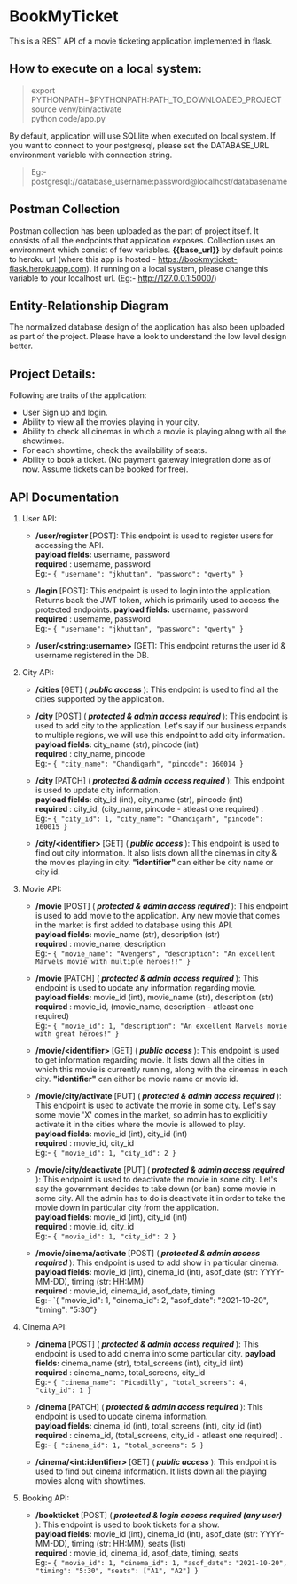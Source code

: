 # BookMyTicket
This is a REST API of a movie ticketing application implemented in flask.

## How to execute on a local system:
> export PYTHONPATH=$PYTHONPATH:PATH_TO_DOWNLOADED_PROJECT  
> source venv/bin/activate  
> python code/app.py 

By default, application will use SQLlite when executed on local system. If you want to connect to your postgresql, please set the DATABASE_URL environment variable with connection string.
> Eg:- postgresql://database_username:password@localhost/databasename

## Postman Collection
Postman collection has been uploaded as the part of project itself. It consists of all the endpoints that application exposes. Collection uses an environment which consist of few variables. <b> {{base_url}} </b> by default points to heroku url (where this app is hosted - https://bookmyticket-flask.herokuapp.com). If running on a local system, please change this variable to your localhost url. (Eg:- http://127.0.0.1:5000/)

## Entity-Relationship Diagram
The normalized database design of the application has also been uploaded as part of the project. Please have a look to understand the low level design better.

## Project Details:
Following are traits of the application:
- User Sign up and login.
- Ability to view all the movies playing in your city.
- Ability to check all cinemas in which a movie is playing along with all the showtimes.
- For each showtime, check the availability of seats.
- Ability to book a ticket. (No payment gateway integration done as of now. Assume tickets can be booked for free).

## API Documentation
1. User API:
    - <b> /user/register </b> [POST]: This endpoint is used to register users for accessing the API.  
      <b> payload fields: </b> username, password  
      <b> required </b>: username, password     
      Eg:- `{ "username": "jkhuttan", "password": "qwerty" }`  

    - <b> /login </b> [POST]: This endpoint is used to login into the application. Returns back the JWT token, which is primarily used to access the protected endpoints.
      <b> payload fields: </b> username, password  
      <b> required </b>: username, password  
      Eg:- `{ "username": "jkhuttan", "password": "qwerty" }`  

    - <b> /user/\<string:username\> </b> [GET]: This endpoint returns the user id & username registered in the DB. 
  
2. City API:
      - <b> /cities </b> [GET] (<i><b> public access </b> </i>): This endpoint is used to find all the cities supported by the application.  
    
      - <b> /city </b> [POST] (<i><b> protected & admin access required </b> </i>): This endpoint is used to add city to the application. Let's say if our business expands to multiple regions, we will use this endpoint to add city information.  
        <b> payload fields: </b> city_name (str), pincode (int)  
        <b> required </b>: city_name, pincode  
        Eg:- `{ "city_name": "Chandigarh", "pincode": 160014 }`  
  
      - <b> /city </b> [PATCH] (<i><b> protected & admin access required </b> </i>): This endpoint is used to update city information.  
        <b> payload fields: </b> city_id (int), city_name (str), pincode (int)  
        <b> required </b>: city_id, (city_name, pincode - atleast one required) .  
        Eg:- `{ "city_id": 1, "city_name": "Chandigarh", "pincode": 160015 }`  
    
      - <b> /city/\<identifier\> </b> [GET] (<i><b> public access </b> </i>): This endpoint is used to find out city information. It also lists down all the cinemas in city & the movies playing in city. <b>"identifier" </b> can either be city name or city id.
  
3. Movie API:
      - <b> /movie </b> [POST] (<i><b> protected & admin access required </b> </i>): This endpoint is used to add movie to the application. Any new movie that comes in the market is first added to database using this API.  
        <b> payload fields: </b> movie_name (str), description (str)  
        <b> required </b>: movie_name, description  
        Eg:- `{ "movie_name": "Avengers", "description": "An excellent Marvels movie with multiple heroes!!" }`  
    
     - <b> /movie </b> [PATCH] (<i><b> protected & admin access required </b> </i>): This endpoint is used to update any information regarding movie.  
        <b> payload fields: </b> movie_id (int), movie_name (str), description (str)   
        <b> required </b>: movie_id, (movie_name, description - atleast one required)   
        Eg:- `{ "movie_id": 1, "description": "An excellent Marvels movie with great heroes!" }`  

     - <b> /movie/\<identifier\> </b> [GET] (<i><b> public access </b> </i>): This endpoint is used to get information regarding movie. It lists down all the cities in which this movie is currently running, along with the cinemas in each city. <b>"identifier"</b> can either be movie name or movie id.
    
    - <b> /movie/city/activate </b> [PUT] (<i><b> protected & admin access required </b> </i>): This endpoint is used to activate the movie in some city. Let's say some movie 'X' comes in the market, so admin has to explicitily activate it in the cities where the movie is allowed to play.  
        <b> payload fields: </b> movie_id (int), city_id (int)  
        <b> required </b>: movie_id, city_id  
        Eg:- `{ "movie_id": 1, "city_id": 2 }` 
    
    - <b> /movie/city/deactivate </b> [PUT] (<i><b> protected & admin access required </b> </i>): This endpoint is used to deactivate the movie in some city. Let's say the government decides to take down (or ban) some movie in some city. All the admin has to do is deactivate it in order to take the movie down in particular city from the application.  
        <b> payload fields: </b> movie_id (int), city_id (int)  
        <b> required </b>: movie_id, city_id  
        Eg:- `{ "movie_id": 1, "city_id": 2 }` 
    
    - <b> /movie/cinema/activate </b> [POST] (<i><b> protected & admin access required </b> </i>): This endpoint is used to add show in particular cinema.  
        <b> payload fields: </b> movie_id (int), cinema_id (int), asof_date (str: YYYY-MM-DD), timing (str: HH:MM)  
        <b> required </b>: movie_id, cinema_id, asof_date, timing    
        Eg:- `{ "movie_id": 1, "cinema_id": 2,  "asof_date": "2021-10-20", "timing": "5:30"}
 
4. Cinema API:
      - <b> /cinema </b> [POST] (<i><b> protected & admin access required </b> </i>): This endpoint is used to add cinema into some particular city.
        <b> payload fields: </b> cinema_name (str), total_screens (int), city_id (int)   
        <b> required </b>: cinema_name, total_screens, city_id     
        Eg:- `{ "cinema_name": "Picadilly", "total_screens": 4, "city_id": 1 }`  
  
      - <b> /cinema </b> [PATCH] (<i><b> protected & admin access required </b> </i>): This endpoint is used to update cinema information.  
        <b> payload fields: </b> cinema_id (int), total_screens (int), city_id (int)  
        <b> required </b>: cinema_id, (total_screens, city_id - atleast one required) .  
        Eg:- `{ "cinema_id": 1, "total_screens": 5 }`  
    
      - <b> /cinema/\<int:identifier\> </b> [GET] (<i><b> public access </b> </i>): This endpoint is used to find out cinema information. It lists down all the playing movies along with showtimes.  
    
5. Booking API:
      - <b> /bookticket </b> [POST] (<i><b> protected & login access required (any user) </b> </i>): This endpoint is used to book tickets for a show.  
        <b> payload fields: </b> movie_id (int), cinema_id (int), asof_date (str: YYYY-MM-DD), timing (str: HH:MM), seats (list)   
        <b> required </b>: movie_id, cinema_id, asof_date, timing, seats    
        Eg:- `{ "movie_id": 1, "cinema_id": 1, "asof_date": "2021-10-20", "timing": "5:30", "seats": ["A1", "A2"] }`   
    
